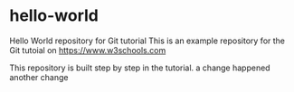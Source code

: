 # hello-world
Hello World repository for Git tutorial
This is an example repository for the Git tutoial on https://www.w3schools.com

This repository is built step by step in the tutorial.
a change happened
another change
